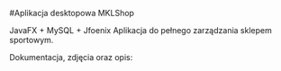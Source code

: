#Aplikacja desktopowa MKLShop

JavaFX + MySQL + Jfoenix
Aplikacja do pełnego zarządzania sklepem sportowym.

Dokumentacja, zdjęcia oraz opis:
